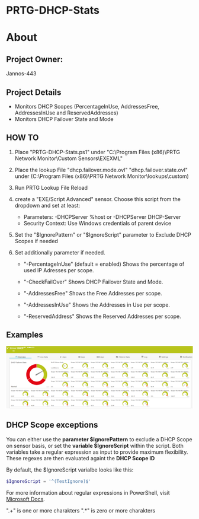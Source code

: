 # PRTG-DHCP-Stats
# About

## Project Owner:

Jannos-443

## Project Details

- Monitors DHCP Scopes (PercentageInUse, AddressesFree, AddressesInUse and ReservedAddresses)
- Monitors DHCP Failover State and Mode

## HOW TO

1. Place "PRTG-DHCP-Stats.ps1" under "C:\Program Files (x86)\PRTG Network Monitor\Custom Sensors\EXEXML"

2. Place the lookup File "dhcp.failover.mode.ovl" "dhcp.failover.state.ovl" under (C:\Program Files (x86)\PRTG Network Monitor\lookups\custom)

3. Run PRTG Lookup File Reload

4. create a "EXE/Script Advanced" sensor. Choose this script from the dropdown and set at least:
    + Parameters: -DHCPServer %host or -DHCPServer DHCP-Server
    + Security Context: Use Windows credentials of parent device

4. Set the "$IgnorePattern" or "$IgnoreScript" parameter to Exclude DHCP Scopes if needed

5. Set additionally parameter if needed.
   - "-PercentageInUse" (default = enabled)
     Shows the percentage of used IP Adresses per scope. 
   
   - "-CheckFailOver"
   Shows DHCP Failover State and Mode. 

   - "-AddressesFree"
    Shows the Free Addresses per scope. 

   - "-AddressesInUse"
    Shows the Addresses in Use per scope. 

   - "-ReservedAddress"
    Shows the Reserved Addresses per scope.


## Examples
![PRTG-DHCP-Stats](media/Example_OK.png)

DHCP Scope exceptions
------------------
You can either use the **parameter $IgnorePattern** to exclude a DHCP Scope on sensor basis, or set the **variable $IgnoreScript** within the script. Both variables take a regular expression as input to provide maximum flexibility. These regexes are then evaluated againt the **DHCP Scope ID**

By default, the $IgnoreScript varialbe looks like this:

```powershell
$IgnoreScript = '^(TestIgnore)$'
```

For more information about regular expressions in PowerShell, visit [Microsoft Docs](https://docs.microsoft.com/en-us/powershell/module/microsoft.powershell.core/about/about_regular_expressions).

".+" is one or more charakters
".*" is zero or more charakters
